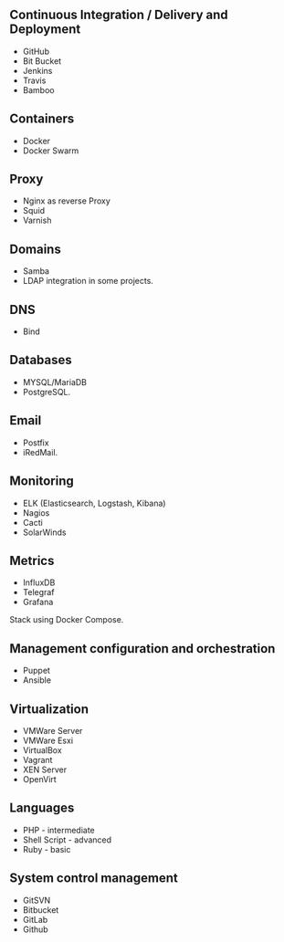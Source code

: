 ## Continuous Integration / Delivery and Deployment
* GitHub
* Bit Bucket
* Jenkins
* Travis
* Bamboo

## Containers
* Docker
* Docker Swarm

## Proxy
* Nginx as reverse Proxy
* Squid
* Varnish

## Domains
* Samba
* LDAP integration in some projects.

## DNS
* Bind

## Databases
* MYSQL/MariaDB
* PostgreSQL.

## Email
* Postfix
* iRedMail.

## Monitoring
* ELK (Elasticsearch, Logstash, Kibana)
* Nagios
* Cacti
* SolarWinds

## Metrics
* InfluxDB
* Telegraf
* Grafana

Stack using Docker Compose.

## Management configuration and orchestration
* Puppet
* Ansible

## Virtualization
* VMWare Server
* VMWare Esxi
* VirtualBox
* Vagrant
* XEN Server
* OpenVirt

## Languages
* PHP - intermediate
* Shell Script - advanced
* Ruby - basic

## System control management
* GitSVN
* Bitbucket
* GitLab
* Github
